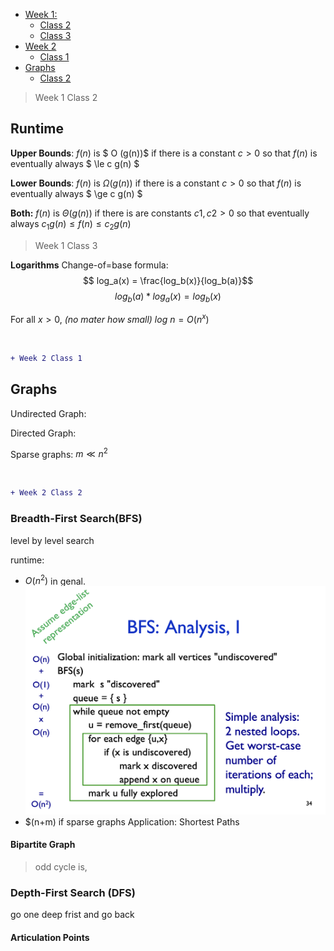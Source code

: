 - [Week 1:](#week-1)
  - [Class 2](#class-2)
  - [Class 3](#class-3)
- [Week 2](#week-2)
  - [Class 1](#class-1)
- [Graphs](#graphs)
  - [Class 2](#class-2-1)

> Week 1 Class 2
## Runtime 

**Upper Bounds**: 
$f(n)$ is $ O (g(n))$ if there is a constant $c > 0$ so that $f(n)$ is eventually always  $ \le c g(n) $

**Lower Bounds**:
$f(n)$ is $\Omega (g(n))$ if there is a constant $c > 0$ so that $f(n)$ is eventually always  $ \ge c g(n) $

**Both:**
$f(n)$ is $\Theta (g(n))$ if there is are constants $c1, c2 > 0$ so that eventually always $c_1g(n) \le f(n) \le c_2g(n)$

> Week 1 Class 3

**Logarithms**
Change-of=base formula:
$$ log_a(x) = \frac{log_b(x)}{log_b(a)}$$
$$ log_b(a) * log_a(x) = log_b(x)$$

For all $x>0$, *(no mater how small)* $log \ n =O(n^x)$

<br>

```diff
+ Week 2 Class 1
```

## Graphs

Undirected Graph:

Directed Graph:

Sparse graphs: $m ≪ n^2$

<br>

```diff
+ Week 2 Class 2
```
### Breadth-First Search(BFS) 
level by level search

runtime: 
* $O(n^2)$ in genal. ![Runtime Analysis](Image/BFS_Analysis.png)
* $(n+m) if sparse graphs
Application: Shortest Paths

#### Bipartite Graph
> odd cycle is, 

### Depth-First Search (DFS) 
go one deep frist and go back 

#### Articulation Points